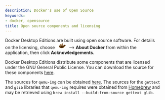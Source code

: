 ```yaml
---
description: Docker's use of Open Source
keywords:
- docker, opensource
title: Open source components and licensing
---
```


Docker Desktop Editions are built using open source software. For
details on the licensing, choose <img src="../images/whale-x.png"> -->
**About Docker** from within the application, then click
**Acknowledgements**.

Docker Desktop Editions distribute some components that are licensed under the
GNU General Public License. You can download the source for these components
[here](https://download.docker.com/opensource/License.tar.gz).

The sources for `qemu-img` can be obtained
[here](http://wiki.qemu-project.org/download/qemu-2.4.1.tar.bz2). The sources
for the `gettext` and `glib` libraries that `qemu-img` requires were obtained
from [Homebrew](https://brew.sh) and may be retrieved using `brew install
--build-from-source gettext glib`.
